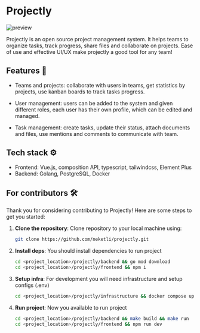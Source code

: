 # Projectly

![preview](https://github.com/user-attachments/assets/c19fb3a0-86e8-449f-9a13-190676e22817)

Projectly is an open source project management system. It helps teams to organize tasks, track progress, share files and collaborate on projects. Ease of use and effective UI/UX make projectly a good tool for any team!

## Features 🚀

- Teams and projects: collaborate with users in teams, get statistics by projects, use kanban boards to track tasks progress.

- User management: users can be added to the system and given different roles, each user has their own profile, which can be edited and managed.

- Task management: create tasks, update their status, attach documents and files, use mentions and comments to communicate with team.

## Tech stack ⚙️

- Frontend: Vue.js, composition API, typescript, tailwindcss, Element Plus
- Backend: Golang, PostgreSQL, Docker

## For contributors 🛠️

Thank you for considering contributing to Projectly! Here are some steps to get you started:

1. **Clone the repository**: Clone repository to your local machine using:

    ```bash
    git clone https://github.com/neketli/projectly.git
    ```

2. **Install deps**: You should install dependencies to run project

    ```bash
    cd <project_location>/projectly/backend && go mod download
    cd <project_location>/projectly/frontend && npm i
    ```

3. **Setup infra**: For development you will need infrastructure and setup configs (.env)

    ```bash
    cd <project_location>/projectly/infrastructure && docker compose up
    ```

4. **Run project**: Now you available to run project

    ```bash
    cd <project_location>/projectly/backend && make build && make run
    cd <project_location>/projectly/frontend && npm run dev
    ```
